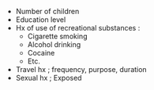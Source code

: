 - Number of children
- Education level
- Hx of use of recreational substances :
	- Cigarette smoking
	- Alcohol drinking
	- Cocaine
	- Etc.
- Travel hx ; frequency, purpose, duration
- Sexual hx ; Exposed